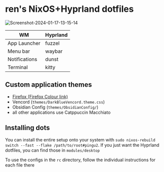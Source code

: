 # ren's NixOS+Hyprland dotfiles

![Screenshot-2024-01-17-13-15-14](https://redpengu.in/assets/images/nixdots.png)

|WM|Hyprland|
|---|-----|
|App Launcher|fuzzel|
|Menu bar|waybar|
|Notifications|dunst|
|Terminal|kitty|

## Custom application themes

- [Firefox (Firefox Colour link)](https://color.firefox.com/?theme=XQAAAAIZAQAAAAAAAABBKYhm849SCia2CaaEGccwS-xMDPr07qaHbYNzVWm9pdZWuSbUxoTOwv_PHaC7hs1paoxg9q2vdsZDln5DctMZmmL1UI1JbR4fWnRJS8bfXxdFI48Kct99Z2HeyLd4RKyMcqENeGj7h1bTVwywo7YctWkf0QHzRxHk8Vgp3fmfkKnoY2qrc2qjH9vTqJdSVg4LkRcorjZrKOCqB598rArNKuI174szvhgOIVf_0lAgAA)
- Vencord (`themes/DarkBlueVencord.theme.css`)
- Obsidian Config (`themes/ObsidianConfig/`)
- all other applications use Catppuccin Macchiato

## Installing dots

You can install the entire setup onto your system with `sudo nixos-rebuild switch --fast --flake /path/to/root#pingu2`. If you just want the Hyprland dotfiles, you can find those in `modules/desktop`

To use the configs in the `rc` directory, follow the individual instructions for each file there
